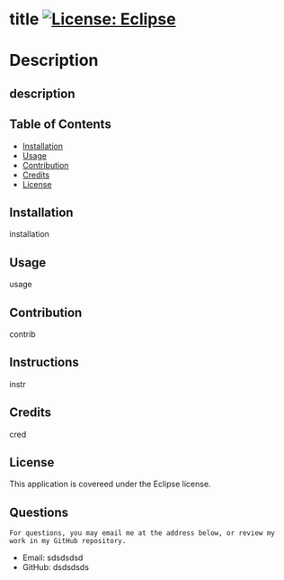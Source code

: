 
  # title  [![License: Eclipse](https://img.shields.io/badge/License-Eclipse-yellow.svg)]([![License](https://img.shields.io/badge/License-EPL%201.0-red.svg)](https://opensource.org/licenses/EPL-1.0))

  # Description
  ## description

  ## Table of Contents
  * [Installation](#installation)
  * [Usage](#usage)
  * [Contribution](#contribution)
  * [Credits](#credits)
  * [License](#license)
  
  ## Installation
  installation

  ## Usage
  usage

  ## Contribution
  contrib

  ## Instructions
  instr

  ## Credits
  cred

  ## License
  This application is covereed under the Eclipse license.

  ## Questions
    For questions, you may email me at the address below, or review my work in my GitHub repository.
  * Email: sdsdsdsd
  * GitHub: dsdsdsds